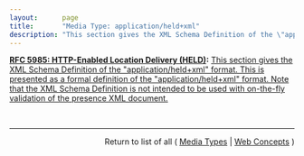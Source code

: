 ```yaml
---
layout:      page
title:       "Media Type: application/held+xml"
description: "This section gives the XML Schema Definition of the \"application/held+xml\" format. This is presented as a formal definition of the \"application/held+xml\" format. Note that the XML Schema Definition is not intended to be used with on-the-fly validation of the presence XML document."
---
```


**[RFC 5985: HTTP-Enabled Location Delivery (HELD)](/specs/IETF/RFC/5985 "This document defines a Layer 7 Location Configuration Protocol (L7 LCP) and describes the use of HTTP and HTTP/TLS as transports for the L7 LCP. The L7 LCP is used for retrieving location information from a server within an access network. It includes options for retrieving location information in two forms: by value and by reference. The protocol is an extensible application-layer protocol that is independent of the session layer."):** [This section gives the XML Schema Definition of the "application/held+xml" format. This is presented as a formal definition of the "application/held+xml" format. Note that the XML Schema Definition is not intended to be used with on-the-fly validation of the presence XML document.](http://tools.ietf.org/html/rfc5985#section-7 "Read documentation for Media Type &#34;application/held+xml&#34;")

<br/>
<hr/>

<p style="text-align: right">Return to list of all ( <a href="../media-types">Media Types</a> | <a href="../">Web Concepts</a> )</p>